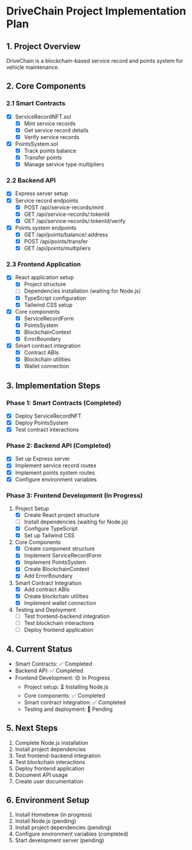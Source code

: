 # DriveChain Project Implementation Plan

## 1. Project Overview
DriveChain is a blockchain-based service record and points system for vehicle maintenance.

## 2. Core Components

### 2.1 Smart Contracts
- [x] ServiceRecordNFT.sol
  - [x] Mint service records
  - [x] Get service record details
  - [x] Verify service records

- [x] PointsSystem.sol
  - [x] Track points balance
  - [x] Transfer points
  - [x] Manage service type multipliers

### 2.2 Backend API
- [x] Express server setup
- [x] Service record endpoints
  - [x] POST /api/service-records/mint
  - [x] GET /api/service-records/:tokenId
  - [x] GET /api/service-records/:tokenId/verify
- [x] Points system endpoints
  - [x] GET /api/points/balance/:address
  - [x] POST /api/points/transfer
  - [x] GET /api/points/multipliers

### 2.3 Frontend Application
- [x] React application setup
  - [x] Project structure
  - [ ] Dependencies installation (waiting for Node.js)
  - [x] TypeScript configuration
  - [x] Tailwind CSS setup

- [x] Core components
  - [x] ServiceRecordForm
  - [x] PointsSystem
  - [x] BlockchainContext
  - [x] ErrorBoundary

- [x] Smart contract integration
  - [x] Contract ABIs
  - [x] Blockchain utilities
  - [x] Wallet connection

## 3. Implementation Steps

### Phase 1: Smart Contracts (Completed)
- [x] Deploy ServiceRecordNFT
- [x] Deploy PointsSystem
- [x] Test contract interactions

### Phase 2: Backend API (Completed)
- [x] Set up Express server
- [x] Implement service record routes
- [x] Implement points system routes
- [x] Configure environment variables

### Phase 3: Frontend Development (In Progress)
1. Project Setup
   - [x] Create React project structure
   - [ ] Install dependencies (waiting for Node.js)
   - [x] Configure TypeScript
   - [x] Set up Tailwind CSS

2. Core Components
   - [x] Create component structure
   - [x] Implement ServiceRecordForm
   - [x] Implement PointsSystem
   - [x] Create BlockchainContext
   - [x] Add ErrorBoundary

3. Smart Contract Integration
   - [x] Add contract ABIs
   - [x] Create blockchain utilities
   - [x] Implement wallet connection

4. Testing and Deployment
   - [ ] Test frontend-backend integration
   - [ ] Test blockchain interactions
   - [ ] Deploy frontend application

## 4. Current Status
- Smart Contracts: ✅ Completed
- Backend API: ✅ Completed
- Frontend Development: 🟡 In Progress
  - Project setup: ⏳ Installing Node.js
  - Core components: ✅ Completed
  - Smart contract integration: ✅ Completed
  - Testing and deployment: 🔄 Pending

## 5. Next Steps
1. Complete Node.js installation
2. Install project dependencies
3. Test frontend-backend integration
4. Test blockchain interactions
5. Deploy frontend application
6. Document API usage
7. Create user documentation

## 6. Environment Setup
1. Install Homebrew (in progress)
2. Install Node.js (pending)
3. Install project dependencies (pending)
4. Configure environment variables (completed)
5. Start development server (pending) 